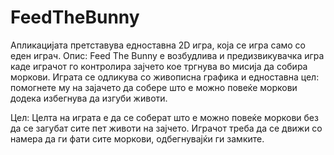 # FeedTheBunny

Апликацијата претставува едноставна 2D игра, која се игра само со еден играч.
Опис: Feed The Bunny е возбудлива и предизвикувачка игра каде играчот го контролира зајчето кое тргнува во мисија да собира моркови. Играта се одликува со живописна графика и едноставна цел: помогнете му на зајачето да собере што е можно повеќе моркови додека избегнува да изгуби животи.

Цел: Целта на играта е да се соберат што е можно повеќе моркови без да се загубат сите пет животи на зајчето. Играчот треба да се движи со намера да ги фати сите моркови, одбегнувајќи ги замките.

